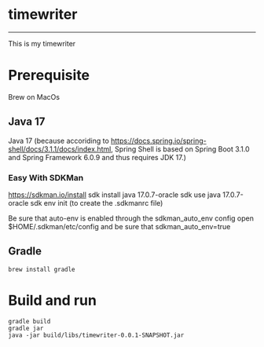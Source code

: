 # timewriter
-------------

This is my timewriter

# Prerequisite

Brew on MacOs 


## Java 17

Java 17 (because accoriding to https://docs.spring.io/spring-shell/docs/3.1.1/docs/index.html, Spring Shell is based on Spring Boot 3.1.0 and Spring Framework 6.0.9 and thus requires JDK 17.)

### Easy With SDKMan

https://sdkman.io/install
sdk install java 17.0.7-oracle
sdk use java 17.0.7-oracle
sdk env init (to create the .sdkmanrc file)

Be sure that auto-env is enabled through the sdkman_auto_env config
open $HOME/.sdkman/etc/config and be sure that sdkman_auto_env=true

## Gradle
    brew install gradle

# Build and run

    gradle build
    gradle jar
    java -jar build/libs/timewriter-0.0.1-SNAPSHOT.jar 

